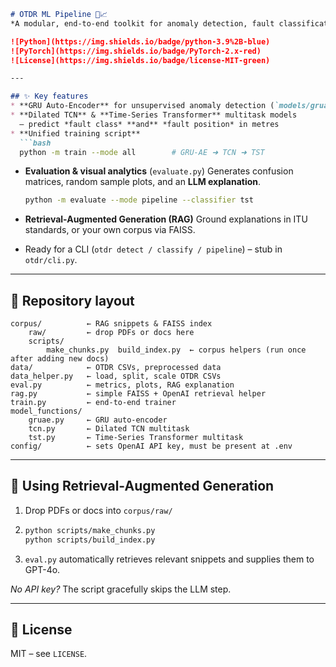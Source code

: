 ````markdown
# OTDR ML Pipeline 🚦📈  
*A modular, end-to-end toolkit for anomaly detection, fault classification & localisation on optical-fibre OTDR traces.*

![Python](https://img.shields.io/badge/python-3.9%2B-blue)
![PyTorch](https://img.shields.io/badge/PyTorch-2.x-red)
![License](https://img.shields.io/badge/license-MIT-green)

---

## ✨ Key features
* **GRU Auto-Encoder** for unsupervised anomaly detection (`models/gruae.py`)
* **Dilated TCN** & **Time-Series Transformer** multitask models  
  – predict *fault class* **and** *fault position* in metres  
* **Unified training script**
  ```bash
  python -m train --mode all        # GRU-AE ➜ TCN ➜ TST
````

* **Evaluation & visual analytics** (`evaluate.py`)
  Generates confusion matrices, random sample plots, and an **LLM explanation**.

  ```bash
  python -m evaluate --mode pipeline --classifier tst
  ```
* **Retrieval-Augmented Generation (RAG)**
  Ground explanations in ITU standards, or your own corpus via FAISS.
* Ready for a CLI (`otdr detect / classify / pipeline`) – stub in `otdr/cli.py`.

---

## 📂 Repository layout

```
corpus/          ← RAG snippets & FAISS index
    raw/         ← drop PDFs or docs here
    scripts/
        make_chunks.py  build_index.py  ← corpus helpers (run once after adding new docs)
data/            ← OTDR CSVs, preprocessed data
data_helper.py   ← load, split, scale OTDR CSVs
eval.py          ← metrics, plots, RAG explanation
rag.py           ← simple FAISS + OpenAI retrieval helper
train.py         ← end-to-end trainer
model_functions/
    gruae.py     ← GRU auto-encoder
    tcn.py       ← Dilated TCN multitask
    tst.py       ← Time-Series Transformer multitask
config/          ← sets OpenAI API key, must be present at .env

```

---


## 🧠 Using Retrieval-Augmented Generation

1. Drop PDFs or docs into `corpus/raw/`
2. ```bash
   python scripts/make_chunks.py
   python scripts/build_index.py
   ```
3. `eval.py` automatically retrieves relevant snippets and supplies them to GPT-4o.

*No API key?* The script gracefully skips the LLM step.

---


## 📝 License

MIT – see `LICENSE`.

```
```
